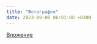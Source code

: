 ```yaml
---
title: "Фотография"
date: 2023-09-06 06:01:00 +0300
---
```



[Вложение](/assets/vk_photos/3/ruVuDpcq0sE.jpg)
